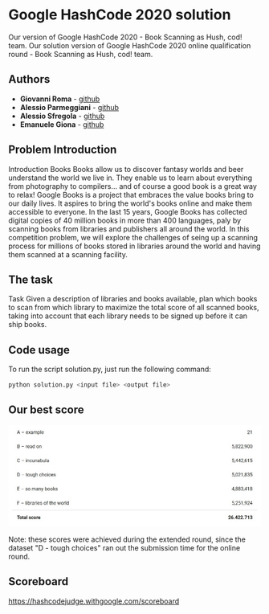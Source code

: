 # Google HashCode 2020 solution
Our version of Google HashCode 2020 - Book Scanning as Hush, cod! team.	Our solution version of Google HashCode 2020 online qualification round - Book Scanning as Hush, cod! team.

## Authors

*   **Giovanni Roma**  - [github](https://github.com/JoGist)
*   **Alessio Parmeggiani**  - [github](https://github.com/Alessio-Parmeggiani)
*   **Alessio Sfregola**  - [github](https://github.com/Alessio-17)
*   **Emanuele Giona**  - [github](https://github.com/emanuelegiona)

## Problem Introduction 
Introduction
Books Books allow us to discover fantasy worlds and beer understand the world we live in. They enable us to learn about everything from photography to compilers... and of course a good book is a great way to relax! Google Books is a project that embraces the value books bring to our daily lives. It aspires to bring the world's books online and make them accessible to everyone. In the last 15 years, Google Books has collected digital copies of 40 million books in more than 400 languages, paly by scanning books from libraries and publishers all around the world. In this competition problem, we will explore the challenges of seing up a scanning process for millions of books stored in libraries around the world and having them scanned at a scanning facility.

## The task 
Task Given a description of libraries and books available, plan which books to scan from which library to maximize the total score of all scanned books, taking into account that each library needs to be signed up before it can ship books.

## Code usage
To run the script solution.py, just run the following command:
```sh
python solution.py <input file> <output file>
```
## Our best score
![BestScores.png](BestScores.png)

Note: these scores were achieved during the extended round, since the dataset "D - tough choices" ran out the submission time for the online round.

## Scoreboard
https://hashcodejudge.withgoogle.com/scoreboard
